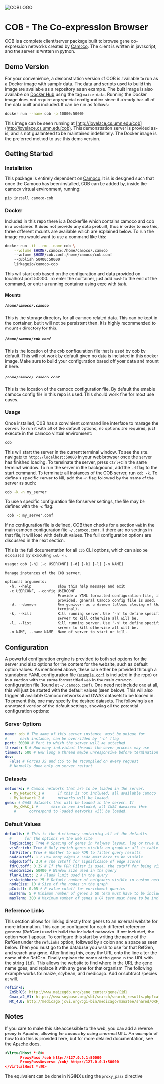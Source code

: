 ![COB LOGO](https://s3-us-west-2.amazonaws.com/camoco/COBLogo.png)

# COB - The Co-expression Browser

COB is a complete client/server package built to browse gene co-expression networks created by [Camoco](https://github.com/LinkageIO/Camoco). The client is written in javascript, and the server is written in python.

## Demo Version

For your convenience, a demonstration version of COB is available to run as a Docker image with sample data. The data and scripts used to build this image are available as a <LINK>repository<LINK> as an example. The built image is also available on [Docker Hub](https://hub.docker.com/r/linkageio/camoco-cob) using the tag `maize-data`. Running the Docker image does not require any special configuration since it already has all of the data built and included. It can be run as follows:

```bash
docker run --name cob -p 50000:50000
```

This image can be seen running at [http://lovelace.cs.umn.edu/cob](http://lovelace.cs.umn.edu/cob). This demonstration server is provided as-is, and is not guaranteed to be maintained indefinitely. The Docker image is the preferred method to use this demo version.

## Getting Started

### Installation

This package is entirely dependent on [Camoco](https://github.com/LinkageIO/Camoco). It is is designed such that once the Camoco has been installed, COB can be added by, inside the camoco virtual environment, running:

```bash
pip install camoco-cob
```

### Docker

Included in this repo there is a Dockerfile which contains camoco and cob in a container. It does not provide any data prebuilt, thus in order to use this, three different mounts are available which are explained below. To run the image you would want to use a command like this:

```bash
docker run -it --rm --name cob \
    --volume $HOME/.camoco:/home/camoco/.camoco
    --volume $HOME/cob.conf:/home/camoco/cob.conf
    --publish 50000:50000
    linkageio/camoco-cob
```

This will start cob based on the configuration and data provided on localhost port 50000. To enter the container, just add `bash` to the end of the command, or enter a running container using exec with `bash`.

#### Mounts

##### `/home/camoco/.camoco`

This is the storage directory for all camoco related data. This can be kept in the container, but it will not be persistent then. It is highly recommended to mount a directory for this.

##### `/home/camoco/cob.conf`

This is the location of the cob configuration file that is used by cob by default. This will not work by default given no data is included in this docker image. Make sure to build your configuration based off your data and mount it here.

##### `/home/camoco/.camoco.conf`

This is the location of the camoco configuration file. By default the emable camoco config file in this repo is used. This should work fine for most use cases.

### Usage

Once installed, COB has a convinient command line interface to manage the server. To run it with all of the default options, no options are required, just execute in the camoco virtual environment:

```bash
cob
```

This will start the server in the current terminal window. To see the site, navigate to `http://localhost:50000` in your web browser once the server has finished loading. To terminate the server, press `Ctrl+C` in the same terminal window. To run the server in the background, add the `-d` flag to the start command. To terminate all instances of the COB server, run `cob -k`. To define a specific server to kill, add the `-n` flag followed by the name of the server as such:

```bash
cob -k -n my_server
```

To use a specific configuration file for server settings, the file may be defined with the `-c` flag:

```bash
 cob -c my_server.conf
```

If no configuration file is defined, COB then checks for a section `web` in the main camoco configuration file `~/.camoco.conf`. If there are no settings in that file, it will load with default values. The full configuration options are discussed in the next section.

This is the full documentation for all `cob` CLI options, which can also be accessed by executing `cob -h`:

```txt
usage: cob [-h] [-c USERCONF] [-d] [-k] [-l] [-n NAME]

Manage instances of the COB server.

optional arguments:
  -h, --help            show this help message and exit
  -c USERCONF, --config USERCONF
                        Provide a YAML formatted configuration file, if not
                        provided, general Camoco config file is used.
  -d, --daemon          Run gunicorn as a daemon (allows closing of this
                        terminal).
  -k, --kill            Kill running server. Use '-n' to define specific
                        server to kill otherwise all will be.
  -l, --list            Kill running server. Use '-n' to define specific
                        server to kill otherwise all will be.
  -n NAME, --name NAME  Name of server to start or kill.
```

## Configuration

A powerful configuration engine is provided to both set options for the server and also options for the content for the website, such as default option values. As mentioned above, these can either be provided through a standalone YAML configuration file ([`example.conf`](https://github.com/LinkageIO/cob/blob/master/example.conf) is included in the repo) or in a section with the same format titled `web` in the main camoco configuration file (found at `~/.camoco.conf`). One need not include one at all, this will just be started with the default values (seen below). This will also trigger all available Camoco networks and GWAS datasets to be loaded in. To prevent this, one may specify the desired datasets. The following is an annotated version of the default settings, showing all the potential configuration options:

### Server Options

```yaml
name: cob # The name of this server instance, must be unique for
#      each instance, can be overridden by '-n' flag
port: 50000 # Port to which the server will be attached
threads: 8 # How many individual threads the sever process may use
timeout: 500 # How long a thread maybe unresponsive before termination
dev:
  False # Forces JS and CSS to be recompiled on every request
  # Normally done only on server restart
```

### Datasets

```yaml
networks: # Camoco networks that are to be loaded in the server.
  - My_Network_1 #      If this is not included, all available Camoco
  - My_Network_2 #      networks will be loaded.
gwas: # GWAS datasets that will be loaded in the server. If
  - My_GWAS_1 #      this is not included, all GWAS datasets that
    #      correspond to loaded networks will be loaded.
```

### Default Values

```yaml
defaults: # This is the dictionary containing all of the defaults
  #      for the options on the web site
  logSpacing: True # Spacing of genes in Polywas layout, log or true distance
  visEnrich: True # Only enrich genes visible on graph or all in table
  fdrFilter: True # Whether to use FDR to filter query results
  nodeCutoff: 1 # How many edges a node must have to be visible
  edgeCutoff: 3.0 # The cutoff for significance of edge scores
  fdrCutoff: 0.35 # If the FDR Filter is used, the cutoff for being visible
  windowSize: 50000 # Window size used in the query
  flankLimit: 2 # Flank limit used in the query
  visNeighbors: 25 # Default number of neighbors visible in custom network
  nodeSize: 10 # Size of the nodes on the graph
  pCutoff: 0.05 # P value cutoff for enrichment queries
  minTerm: 5 # Minimum number of genes a GO term must have to be included
  maxTerm: 300 # Maximum number of genes a GO term must have to be included
```

### Reference Links

This section allows for linking directly from genes to an external website for more information. This can be configured for each different reference genome (RefGen) used to build the included networks. If not included, the option won't appear. To configure this,start by writing the name of the RefGen under the `refLinks` option, followed by a colon and a space as seen below. Then you must go to the database you wish to use for that RefGen, and search any gene. After finding this, copy the URL onto the line after the name of the RefGen. Finally replace the name of the gene in the URL with the string `{id}`. This allows the website to find where in the URL the gene name goes, and replace it with any gene for that organism. The following example works for maize, soybean, and medicago. Add or subtract species at will.

```yaml
refLinks:
  Zm5bFGS: http://www.maizegdb.org/gene_center/gene/{id}
  Gmax_a2_V1: https://www.soybase.org/sbt/search/search_results.php?category=FeatureName&version=Glyma2.0&search_term={id}
  Mt_4.0: http://medicago.jcvi.org/cgi-bin/medicago/manatee/shared/ORF_infopage.cgi?db=mta4&user=access&password=access&identifier=locus&orf={id}
```

## Notes

If you care to make this site accessible to the web, you can add a reverse proxy to Apache, allowing for access by using a normal URL. An example of how to do this is provided here, but for more detailed documentation, see the [Apache docs](https://httpd.apache.org/docs/2.4/).

```xml
<VirtualHost *:80>
       ProxyPass /cob http://127.0.0.1:50000
       ProxyPassReverse /cob/ http://127.0.0.1:50000
</VirtualHost *:80>
```

The equivalent can be done in NGINX using the `proxy_pass` directive.
